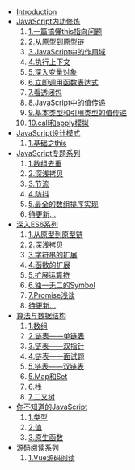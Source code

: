 <!--
 * @desc:
 * @Author: 余光
 * @Email: webbj97@163.com
 * @Date: 2019-11-21 17:45:26
 -->
* [Introduction](README.md)
* [JavaScript内功修炼](Js内功/summary.md)
    1. [1.一篇搞懂this指向问题](Js内功/1.一篇搞懂this指向问题.md)
    2. [2.从原型到原型链](Js内功/2.从原型到原型链.md)
    3. [3.JavaScript中的作用域](Js内功/3.JavaScript中的作用域.md)
    4. [4.执行上下文](Js内功/4.执行上下文.md)
    5. [5.深入变量对象](Js内功/5.深入变量对象.md)
    6. [6.立即调用函数表达式](Js内功/6.立即执行函数.md)
    7. [7.看透闭包](Js内功/7.闭包.md)
    8. [8.JavaScript中的值传递](Js内功/8.JavaScript中的值传递.md)
    9. [9.基本类型和引用类型的值传递](Js内功/9.基本类型和引用类型的值传递.md)
    10. [10.call和apply模拟](Js内功/10.call和apply模拟.md)
* [JavaScript设计模式](JavaScript设计模式/READ.md)
    1. [1.基础之this](JavaScript设计模式/1.this.md)
* [JavaScript专题系列](Blog-专题/summary.md)
    1. [1.数组去重](Blog-专题/1.数组去重问题.md)
    2. [2.深浅拷贝](Blog-专题/copy.md)
    3. [3.节流](Blog-专题/3.节流问题.md)
    4. [4.防抖](Blog-专题/4.防抖问题.md)
    5. [5.最全的数组排序实现](Blog-专题/sort.md)
    6. [待更新...]()
* [深入ES6系列](ES6/summary.md)
    1. [1.从原型到原型链](ES6/basis/1.let和const命令.md)
    2. [2.深浅拷贝](ES6/basis/2.变量的解构赋值.md)
    3. [3.字符串的扩展](ES6/basis/3.字符串的扩展.md)
    4. [4.函数的扩展](ES6/basis/4.函数的扩展.md)
    5. [5.扩展运算符](ES6/basis/5.扩展运算符.md)
    6. [6.独一无二的Symbol](ES6/basis/6.独一无二的Symbol)
    7. [7.Promise浅谈](ES6/basis/7.Promise浅谈)
    8. [待更新...]()
* [算法与数据结构](algorithms/algorithms.md)
    1. [1.数组](algorithms/1.数组md)
    2. [2.链表——单链表](algorithms/链表1.md)
    3. [3.链表——双指针](algorithms/链表2.md)
    4. [4.链表——面试题](algorithms/链表3.md)
    4. [5.链表——双链表](algorithms/链表4.md)
    5. [5.Map和Set](algorithms/3.Map和Set.md)
    6. [6.栈](algorithms/4.栈.md)
    7. [7.二叉树](algorithms/5.二叉树.md)
* [你不知道的JavaScript](unknowJs/summary.md)
    1. [1.类型](unknowJs/mid/mid-1.md)
    2. [2.值](unknowJs/mid/mid-2.md)
    3. [3.原生函数](unknowJs/mid/mid-3.md)
* [源码阅读系列](sourceCode/sourceCode.md)
    1. [1.Vue源码阅读]()